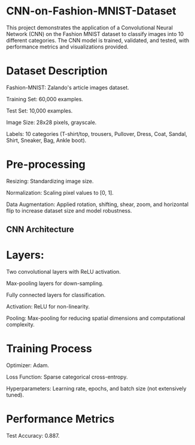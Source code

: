 # CNN-on-Fashion-MNIST-Dataset

This project demonstrates the application of a Convolutional Neural Network (CNN) on the Fashion MNIST dataset to classify images into 10 different categories. The CNN model is trained, validated, and tested, with performance metrics and visualizations provided.

# Dataset Description

Fashion-MNIST: Zalando's article images dataset.

Training Set: 60,000 examples.

Test Set: 10,000 examples.

Image Size: 28x28 pixels, grayscale.

Labels: 10 categories (T-shirt/top, trousers, Pullover, Dress, Coat, Sandal, Shirt, Sneaker, Bag, Ankle boot).

# Pre-processing

Resizing: Standardizing image size.

Normalization: Scaling pixel values to [0, 1].

Data Augmentation: Applied rotation, shifting, shear, zoom, and horizontal flip to increase dataset size and model robustness.

## CNN Architecture

# Layers:

Two convolutional layers with ReLU activation.

Max-pooling layers for down-sampling.

Fully connected layers for classification.

Activation: ReLU for non-linearity.

Pooling: Max-pooling for reducing spatial dimensions and computational complexity.

# Training Process

Optimizer: Adam.

Loss Function: Sparse categorical cross-entropy.

Hyperparameters: Learning rate, epochs, and batch size (not extensively tuned).

# Performance Metrics

Test Accuracy: 0.887.




